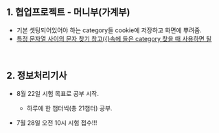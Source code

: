 ## 1. 협업프로젝트 - 머니부(가계부)
- 기본 셋팅되어있어야 하는 category들 cookie에 저장하고 화면에 뿌려줌.
- [특정 문자열 사이의 문자 찾기 참고({}속에 들은 category 찾을 때 사용하면 될 ](https://m.blog.naver.com/PostView.nhn?blogId=rorean&logNo=221582429295&proxyReferer=https:%2F%2Fwww.google.com%2F)

<br/>

## 2. 정보처리기사
- 8월 22일 시험 목표로 공부 시작.
  - 하루에 한 챕터씩(총 21챕터) 공부.
  
- 7월 28일 오전 10시 시험 접수!!!
